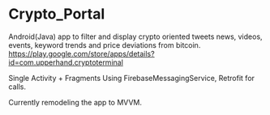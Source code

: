 # Crypto_Portal

Android(Java) app to filter and display crypto oriented tweets news, videos, events, keyword trends and price deviations from bitcoin.
https://play.google.com/store/apps/details?id=com.upperhand.cryptoterminal

Single Activity + Fragments
Using FirebaseMessagingService, Retrofit for calls.

Currently remodeling the app to MVVM.
